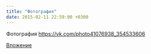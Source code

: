 ```yaml
---
title: "Фотография"
date: 2015-02-11 22:59:00 +0300
---
```


Фотография
https://vk.com/photo41076938_354533606

[Вложение](https://vk.com/photo41076938_354533606)
